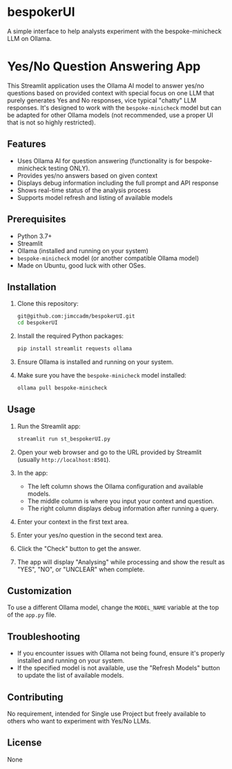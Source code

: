 # bespokerUI
A simple interface to help analysts experiment with the bespoke-minicheck LLM on Ollama. 

# Yes/No Question Answering App

This Streamlit application uses the Ollama AI model to answer yes/no questions based on provided context with special focus on one LLM that purely generates Yes and No responses, vice typical "chatty" LLM responses. It's designed to work with the `bespoke-minicheck` model but can be adapted for other Ollama models (not recommended, use a proper UI that is not so highly restricted).

## Features

- Uses Ollama AI for question answering (functionality is for bespoke-minicheck testing ONLY).
- Provides yes/no answers based on given context
- Displays debug information including the full prompt and API response
- Shows real-time status of the analysis process
- Supports model refresh and listing of available models

## Prerequisites

- Python 3.7+
- Streamlit
- Ollama (installed and running on your system)
- `bespoke-minicheck` model (or another compatible Ollama model)
- Made on Ubuntu, good luck with other OSes.

## Installation

1. Clone this repository:
   ```bash
   git@github.com:jimccadm/bespokerUI.git
   cd bespokerUI
   ```

2. Install the required Python packages:
   ```bash
   pip install streamlit requests ollama
   ```

3. Ensure Ollama is installed and running on your system.

4. Make sure you have the `bespoke-minicheck` model installed:
   ```bash
   ollama pull bespoke-minicheck
   ```

## Usage

1. Run the Streamlit app:
   ```bash
   streamlit run st_bespokerUI.py
   ```

2. Open your web browser and go to the URL provided by Streamlit (usually `http://localhost:8501`).

3. In the app:
   - The left column shows the Ollama configuration and available models.
   - The middle column is where you input your context and question.
   - The right column displays debug information after running a query.

4. Enter your context in the first text area.

5. Enter your yes/no question in the second text area.

6. Click the "Check" button to get the answer.

7. The app will display "Analysing" while processing and show the result as "YES", "NO", or "UNCLEAR" when complete.

## Customization

To use a different Ollama model, change the `MODEL_NAME` variable at the top of the `app.py` file.

## Troubleshooting

- If you encounter issues with Ollama not being found, ensure it's properly installed and running on your system.
- If the specified model is not available, use the "Refresh Models" button to update the list of available models.

## Contributing

No requirement, intended for Single use Project but freely available to others who want to experiment with Yes/No LLMs.
## License
None
